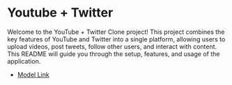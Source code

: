 # Youtube + Twitter

Welcome to the YouTube + Twitter Clone project! This project combines the key features of YouTube and Twitter into a single platform, allowing users to upload videos, post tweets, follow other users, and interact with content. This README will guide you through the setup, features, and usage of the application.

- [Model Link](https://app.eraser.io/workspace/YtPqZ1VogxGy1jzIDkzj)